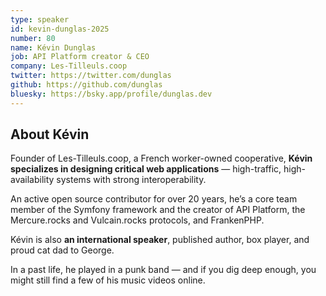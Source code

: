 ```yaml
---
type: speaker
id: kevin-dunglas-2025
number: 80
name: Kévin Dunglas
job: API Platform creator & CEO
company: Les-Tilleuls.coop
twitter: https://twitter.com/dunglas
github: https://github.com/dunglas
bluesky: https://bsky.app/profile/dunglas.dev 
---
```


## About Kévin

Founder of Les-Tilleuls.coop, a French worker-owned cooperative, **Kévin specializes in designing critical web applications** — high-traffic, high-availability systems with strong interoperability.

An active open source contributor for over 20 years, he’s a core team member of the Symfony framework and the creator of API Platform, the Mercure.rocks and Vulcain.rocks protocols, and FrankenPHP.

Kévin is also **an international speaker**, published author, box player, and proud cat dad to George.

In a past life, he played in a punk band — and if you dig deep enough, you might still find a few of his music videos online.
